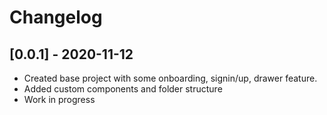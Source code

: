 # Changelog

## [0.0.1] - 2020-11-12
- Created base project with some onboarding, signin/up, drawer feature.
- Added custom components and folder structure
- Work in progress
